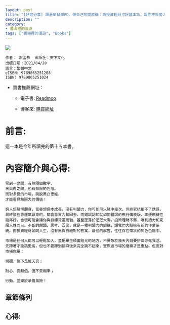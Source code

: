 ```yaml
---
layout: post
title: "[好書分享] 跟著柴鼠學FQ，做自己的提款機：為投資理財打好基本功，讓你不靠勞力，增加被動收入，快速FIRE"
description: ""
category: 
- 書海裡的漫遊
tags: ["書海裡的漫遊", "Books"]
---
```




<div><a href="http://moo.im/a/8wCIMP" title="灰階思考"><img src="https://cdn.readmoo.com/cover/ik/qlqgpah_210x315.jpg?v=0"></a></div>


```
作者： 謝孟恭  出版社：天下文化 
出版日期：2021/04/20 
語言：繁體中文 
eISBN: 9789865251208 
ISBN: 9789865251024 
```

- 買書推薦網址：
  - 電子書: [Readmoo](http://moo.im/a/8wCIMP)

  - 博客來: [購買網址](https://www.books.com.tw/exep/assp.php/kkdailin/products/0010852671?utm_source=kkdailin&utm_medium=ap-books&utm_content=recommend&utm_campaign=ap-202112)

# 前言:

這一本是今年所讀完的第十五本書。

# 內容簡介與心得:

```
零到一之間，有無限個數字，
黑與白之間，也有無限的色階。
面對多變的市場，跳脫黑白思維，
才能看見無限大的價值！

窮人想賭博翻身，富豪想保本成長。沒有判讀力，你可能可以賭中幾次，但終究抗拒不了誘惑，最終那些靠運氣贏來的，都會靠實力輸回去。而錯誤認知就如同錯誤的飛行儀表版，即便飛機性能再好，也很可能會讓你與目標背道而馳，甚至墜落於茫茫大海。投資理財不難，唯判讀力和克服人性而已。不斷的閱讀、思考、回測，就是一種判讀力的鍛鍊，讓我們大腦擁有新的作業系統。而投資理財如同人生，沒有黑與白絕對的答案，最佳的解答，往往存在帶狀的灰色色階中。

市場是任何人都可以輕鬆加入，並把畢生積蓄賠光的地方，不要急於幾天內就要拚個你死我活。先蹲著才能跳更高，但也不要蹲到腳麻後來完全跳不起來，實際進市場的磨練才是重點。但面對市場你要：

樂觀，但不是傻天真；

耐心，要翻倍，但不要翻車；

行動，並樂於承擔風險！
```

## 章節條列




## 心得:

